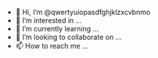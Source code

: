 - 👋 Hi, I’m @qwertyuiopasdfghjklzxcvbnmo
- 👀 I’m interested in ...
- 🌱 I’m currently learning ...
- 💞️ I’m looking to collaborate on ...
- 📫 How to reach me ...

<!---
qwertyuiopasdfghjklzxcvbnmo/qwertyuiopasdfghjklzxcvbnmo is a ✨ special ✨ repository because its `README.md` (this file) appears on your GitHub profile.
You can click the Preview link to take a look at your changes.
--->

